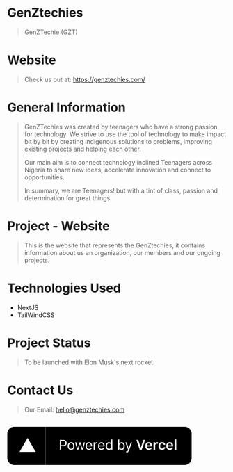 # GenZtechies

> GenZTechie (GZT)

# Website

> Check us out at: https://genztechies.com/

# General Information

> GenZTechies was created by teenagers who have a strong passion for technology. We strive
> to use the tool of technology to make impact bit by bit by creating indigenous solutions
> to problems, improving existing projects and helping each other.
>
> Our main aim is to connect technology inclined Teenagers across Nigeria to
> share new ideas, accelerate innovation and connect to opportunities.
>
> In summary, we are Teenagers! but with a tint of class, passion and determination for
> great things.

# Project - Website

> This is the website that represents the GenZtechies, it contains information about us an
> organization, our members and our ongoing projects.

# Technologies Used

- NextJS
- TailWindCSS

# Project Status

> To be launched with Elon Musk's next rocket

# Contact Us

> Our Email: hello@genztechies.com

<br />

<a target="_blank" href="https://www.vercel.com?utm_source=genztechies&utm_marketing=oss">
  <img src="./public/powered-by-vercel.svg" alt="Powered by vercel">
</a>
